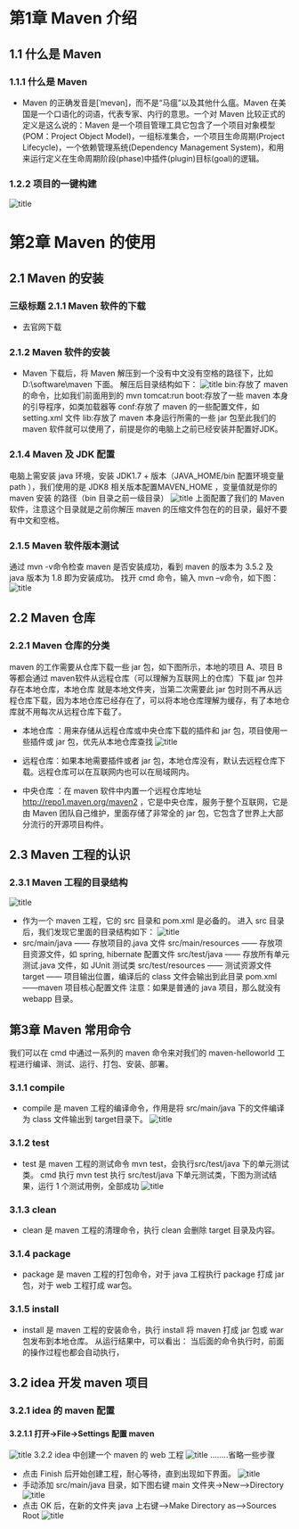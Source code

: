 # 第1章 Maven 介绍
## 1.1 什么是 Maven
### 1.1.1 什么是 Maven
* Maven 的正确发音是[ˈmevən]，而不是“马瘟”以及其他什么瘟。Maven 在美国是一个口语化的词语，代表专家、内行的意思。一个对 Maven 比较正式的定义是这么说的：Maven 是一个项目管理工具它包含了一个项目对象模型 (POM：Project Object Model)，一组标准集合，一个项目生命周期(Project Lifecycle)，一个依赖管理系统(Dependency Management System)，和用来运行定义在生命周期阶段(phase)中插件(plugin)目标(goal)的逻辑。
### 1.2.2 项目的一键构建
![title](https://raw.githubusercontent.com/XJZ-0707/imge/master/gitnote/2019/09/30/maven1-1569841287184.jpg)

# 第2章 Maven 的使用 
## 2.1 Maven 的安装
### 三级标题 2.1.1 Maven 软件的下载
* 去官网下载
### 2.1.2 Maven 软件的安装
* Maven 下载后，将 Maven 解压到一个没有中文没有空格的路径下，比如 D:\software\maven 下面。
解压后目录结构如下：
![title](https://raw.githubusercontent.com/XJZ-0707/imge/master/gitnote/2019/09/30/maven2-1569843137961.jpg)
bin:存放了 maven 的命令，比如我们前面用到的 mvn tomcat:run
boot:存放了一些 maven 本身的引导程序，如类加载器等
conf:存放了 maven 的一些配置文件，如 setting.xml 文件
lib:存放了 maven 本身运行所需的一些 jar 包至此我们的 maven 软件就可以使用了，前提是你的电脑上之前已经安装并配置好JDK。
### 2.1.4 Maven 及 JDK 配置
电脑上需安装 java 环境，安装 JDK1.7 + 版本（JAVA_HOME/bin 配置环境变量 path ），我们使用的是 JDK8 相关版本配置MAVEN_HOME ，变量值就是你的 maven 安装 的路径（bin 目录之前一级目录）
![title](https://raw.githubusercontent.com/XJZ-0707/imge/master/gitnote/2019/09/30/maven3-1569843278893.jpg)
上面配置了我们的 Maven 软件，注意这个目录就是之前你解压 maven 的压缩文件包在的的目录，最好不要有中文和空格。

### 2.1.5 Maven 软件版本测试
通过 mvn -v命令检查 maven 是否安装成功，看到 maven 的版本为 3.5.2 及 java 版本为 1.8 即为安装成功。
找开 cmd 命令，输入 mvn –v命令，如下图：
![title](https://raw.githubusercontent.com/XJZ-0707/imge/master/gitnote/2019/09/30/maven5-1569843383159.jpg)
## 2.2 Maven 仓库
### 2.2.1 Maven 仓库的分类
maven 的工作需要从仓库下载一些 jar 包，如下图所示，本地的项目 A、项目 B 等都会通过 maven软件从远程仓库（可以理解为互联网上的仓库）下载 jar 包并存在本地仓库，本地仓库 就是本地文件夹，当第二次需要此 jar 包时则不再从远程仓库下载，因为本地仓库已经存在了，可以将本地仓库理解为缓存，有了本地仓库就不用每次从远程仓库下载了。

* 本地仓库 ：用来存储从远程仓库或中央仓库下载的插件和 jar 包，项目使用一些插件或 jar 包，优先从本地仓库查找
![title](https://raw.githubusercontent.com/XJZ-0707/imge/master/gitnote/2019/09/30/maven6-1569844010436.jpg)

* 远程仓库：如果本地需要插件或者 jar 包，本地仓库没有，默认去远程仓库下载。远程仓库可以在互联网内也可以在局域网内。
* 中央仓库 ：在 maven 软件中内置一个远程仓库地址 http://repo1.maven.org/maven2 ，它是中央仓库，服务于整个互联网，它是由 Maven 团队自己维护，里面存储了非常全的 jar 包，它包含了世界上大部分流行的开源项目构件。
  
## 2.3 Maven 工程的认识

### 2.3.1 Maven 工程的目录结构
![title](https://raw.githubusercontent.com/XJZ-0707/imge/master/gitnote/2019/09/30/maven7-1569844181745.jpg)
* 作为一个 maven 工程，它的 src 目录和 pom.xml 是必备的。
进入 src 目录后，我们发现它里面的目录结构如下：
![title](https://raw.githubusercontent.com/XJZ-0707/imge/master/gitnote/2019/09/30/maven8-1569844362656.jpg)
* src/main/java —— 存放项目的.java 文件
src/main/resources —— 存放项目资源文件，如 spring, hibernate 配置文件
src/test/java —— 存放所有单元测试.java 文件，如 JUnit 测试类
src/test/resources —— 测试资源文件
target —— 项目输出位置，编译后的 class 文件会输出到此目录
pom.xml——maven 项目核心配置文件
注意：如果是普通的 java 项目，那么就没有 webapp 目录。
## 第3章 Maven 常用命令 
我们可以在 cmd 中通过一系列的 maven 命令来对我们的 maven-helloworld 工程进行编译、测试、运行、打包、安装、部署。

### 3.1.1 compile
* compile 是 maven 工程的编译命令，作用是将 src/main/java 下的文件编译为 class 文件输出到 target目录下。
![title](https://raw.githubusercontent.com/XJZ-0707/imge/master/gitnote/2019/09/30/maven9-1569844765904.jpg)

### 3.1.2 test
* test 是 maven 工程的测试命令 mvn test，会执行src/test/java 下的单元测试类。
cmd 执行 mvn test 执行 src/test/java 下单元测试类，下图为测试结果，运行 1 个测试用例，全部成功
![title](https://raw.githubusercontent.com/XJZ-0707/imge/master/gitnote/2019/09/30/maven10-1569844844978.jpg)

### 3.1.3 clean
* clean 是 maven 工程的清理命令，执行 clean 会删除 target 目录及内容。
### 3.1.4 package
* package 是 maven 工程的打包命令，对于 java 工程执行 package 打成 jar 包，对于 web 工程打成 war包。

### 3.1.5 install
* install 是 maven 工程的安装命令，执行 install 将 maven 打成 jar 包或 war 包发布到本地仓库。
从运行结果中，可以看出：
当后面的命令执行时，前面的操作过程也都会自动执行，

## 3.2 idea 开发 maven 项目

### 3.2.1 idea 的 maven 配置
#### 3.2.1.1 打开->File->Settings 配置 maven
![title](https://raw.githubusercontent.com/XJZ-0707/imge/master/gitnote/2019/09/30/maven11-1569846099937.jpg)
3.2.2 idea 中创建一个 maven 的 web 工程
![title](https://raw.githubusercontent.com/XJZ-0707/imge/master/gitnote/2019/09/30/maven12-1569851010218.jpg)
........省略一些步骤
* 点击 Finish 后开始创建工程，耐心等待，直到出现如下界面。
![title](https://raw.githubusercontent.com/XJZ-0707/imge/master/gitnote/2019/09/30/maven13-1569851104333.jpg)
* 手动添加 src/main/java 目录，如下图右键 main 文件夹->New-->Directory
![title](https://raw.githubusercontent.com/XJZ-0707/imge/master/gitnote/2019/09/30/maven14-1569851159780.jpg)
* 点击 OK 后，在新的文件夹 java 上右键-->Make Directory as-->Sources Root
![title](https://raw.githubusercontent.com/XJZ-0707/imge/master/gitnote/2019/09/30/maven15-1569851227770.jpg)






